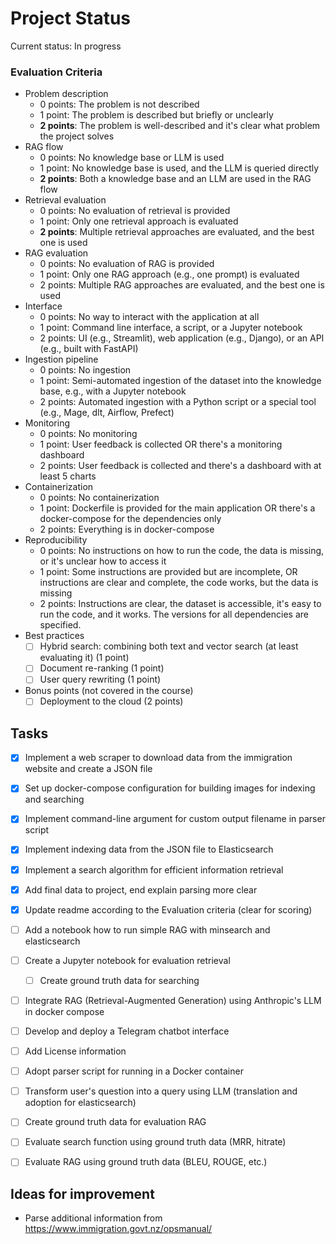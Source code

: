 # Project Status

Current status: In progress

### Evaluation Criteria

* Problem description
    * 0 points: The problem is not described
    * 1 point: The problem is described but briefly or unclearly
    * **2 points**: The problem is well-described and it's clear what problem the project solves
* RAG flow
    * 0 points: No knowledge base or LLM is used
    * 1 point: No knowledge base is used, and the LLM is queried directly
    * **2 points**: Both a knowledge base and an LLM are used in the RAG flow 
* Retrieval evaluation
    * 0 points: No evaluation of retrieval is provided
    * 1 point: Only one retrieval approach is evaluated
    * **2 points**: Multiple retrieval approaches are evaluated, and the best one is used
* RAG evaluation
    * 0 points: No evaluation of RAG is provided
    * 1 point: Only one RAG approach (e.g., one prompt) is evaluated
    * 2 points: Multiple RAG approaches are evaluated, and the best one is used
* Interface
   * 0 points: No way to interact with the application at all
   * 1 point: Command line interface, a script, or a Jupyter notebook
   * 2 points: UI (e.g., Streamlit), web application (e.g., Django), or an API (e.g., built with FastAPI) 
* Ingestion pipeline
   * 0 points: No ingestion
   * 1 point: Semi-automated ingestion of the dataset into the knowledge base, e.g., with a Jupyter notebook
   * 2 points: Automated ingestion with a Python script or a special tool (e.g., Mage, dlt, Airflow, Prefect)
* Monitoring
   * 0 points: No monitoring
   * 1 point: User feedback is collected OR there's a monitoring dashboard
   * 2 points: User feedback is collected and there's a dashboard with at least 5 charts
* Containerization
    * 0 points: No containerization
    * 1 point: Dockerfile is provided for the main application OR there's a docker-compose for the dependencies only
    * 2 points: Everything is in docker-compose
* Reproducibility
    * 0 points: No instructions on how to run the code, the data is missing, or it's unclear how to access it
    * 1 point: Some instructions are provided but are incomplete, OR instructions are clear and complete, the code works, but the data is missing
    * 2 points: Instructions are clear, the dataset is accessible, it's easy to run the code, and it works. The versions for all dependencies are specified.
* Best practices
    * [ ] Hybrid search: combining both text and vector search (at least evaluating it) (1 point)
    * [ ] Document re-ranking (1 point)
    * [ ] User query rewriting (1 point)
* Bonus points (not covered in the course)
    * [ ] Deployment to the cloud (2 points)

## Tasks
- [x] Implement a web scraper to download data from the immigration website and create a JSON file
- [x] Set up docker-compose configuration for building images for indexing and searching
- [x] Implement command-line argument for custom output filename in parser script
- [x] Implement indexing data from the JSON file to Elasticsearch
- [x] Implement a search algorithm for efficient information retrieval
- [x] Add final data to project, end explain parsing more clear
- [x] Update readme according to the Evaluation criteria (clear for scoring)
- [ ] Add a notebook how to run simple RAG with minsearch and elasticsearch
- [ ] Create a Jupyter notebook for evaluation retrieval
  - [ ] Create ground truth data for searching
- [ ] Integrate RAG (Retrieval-Augmented Generation) using Anthropic's LLM in docker compose
- [ ] Develop and deploy a Telegram chatbot interface
- [ ] Add License information
- [ ] Adopt parser script for running in a Docker container
- [ ] Transform user's question into a query using LLM (translation and adoption for elasticsearch)
- [ ] Create ground truth data for evaluation RAG
- [ ] Evaluate search function using ground truth data (MRR, hitrate)
- [ ] Evaluate RAG using ground truth data (BLEU, ROUGE, etc.)





## Ideas for improvement

- Parse additional information from https://www.immigration.govt.nz/opsmanual/